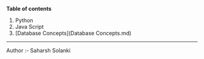 **Table of contents**
1. Python 
2. Java Script
3. [Database Concepts](Database Concepts.md)

---
Author :- Saharsh Solanki

